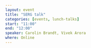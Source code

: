 ```yaml
---
layout: event
title: "SERG talk"
categories: [events, lunch-talks]
start: "11:00"
end: "12:00"
speaker: Carolin Brandt, Vivek Arora
where: Online
---
```



